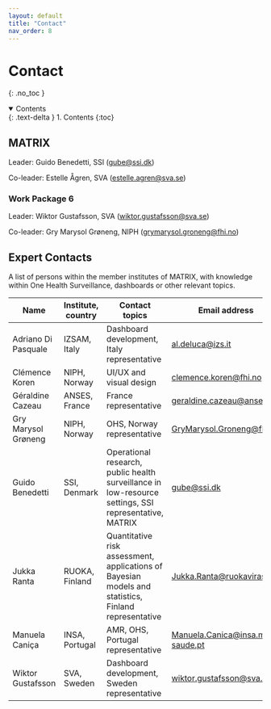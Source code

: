 ```yaml
---
layout: default
title: "Contact"
nav_order: 8
---
```


# Contact
{: .no_toc }

<details open markdown="block">
  <summary>
    Contents
  </summary>
  {: .text-delta }
1. Contents
{:toc}
</details>

## MATRIX

Leader: Guido Benedetti, SSI ([gube@ssi.dk](mailto:gube@ssi.dk))

Co-leader: Estelle Ågren, SVA ([estelle.agren@sva.se](mailto:estelle.agren@sva.se))

### Work Package 6
Leader: Wiktor Gustafsson, SVA ([wiktor.gustafsson@sva.se](mailto:wiktor.gustafsson@sva.se))

Co-leader: Gry Marysol Grøneng, NIPH ([grymarysol.groneng@fhi.no](mailto:grymarysol.groneng@fhi.no))

## Expert Contacts
A list of persons within the member institutes of MATRIX, with knowledge within One Health Surveillance, dashboards or other relevant topics.

| Name | Institute, country | Contact topics | Email address |
|------|--------------------|---------------|---------------|
| Adriano Di Pasquale | IZSAM, Italy | Dashboard development, Italy representative | [al.deluca@izs.it](mailto:al.deluca@izs.it) |
| Clémence Koren | NIPH, Norway | UI/UX and visual design | [clemence.koren@fhi.no](mailto:clemence.koren@fhi.no) |
| Géraldine Cazeau | ANSES, France | France representative | [geraldine.cazeau@anses.fr](mailto:geraldine.cazeau@anses.fr) |
| Gry Marysol Grøneng | NIPH, Norway | OHS, Norway representative | [GryMarysol.Groneng@fhi.no](mailto:GryMarysol.Groneng@fhi.no) |
| Guido Benedetti | SSI, Denmark | Operational research, public health surveillance in low-resource settings, SSI representative, MATRIX | [gube@ssi.dk](mailto:gube@ssi.dk) |
| Jukka Ranta | RUOKA, Finland | Quantitative risk assessment, applications of Bayesian models and statistics, Finland representative | [Jukka.Ranta@ruokavirasto.fi](mailto:Jukka.Ranta@ruokavirasto.fi) |
| Manuela Caniça | INSA, Portugal | AMR, OHS, Portugal representative | [Manuela.Canica@insa.min-saude.pt](mailto:Manuela.Canica@insa.min-saude.pt) |
| Wiktor Gustafsson | SVA, Sweden | Dashboard development, Sweden representative | [wiktor.gustafsson@sva.se](mailto:wiktor.gustafsson@sva.se)
